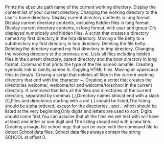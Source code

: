 Prints the absolute path name of the current working directory.
Display the content list of your current directory.
Changing the working directory to the user's home directory.
Display current directory contents in long format.
Display current directory contents, including hidden files in long format.
Display current directory contents, in long format, with user and group ID's displayed numerically and hidden files.
A script that creates a directory named my first directory in the tmp directory.
Moving a file betty to a subdirectory my first directory in tmp directory.
Deleting the file betty.
Deleting the directory named my first directory in tmp directory.
Changing the working directory to the previous one.
Lists all files including hidden files in the current directory, parent directory and the boot directory in long format.
Command that prints the type of the file named iamafile.
Creating  symbolic link to /bin/ls,named _ls_.
Copying HTML files.
Moving all uppercase files to /tmp/u.
Creaing a script that deletes all files in the current working directory that end with the character ~.
Creating a script that creates the directories welcome/, welcome/to/ and welcome/to/school in the current directory.
A command that lists all the files and directories of the current directory, separated by commas (,),Directory names should end with a slash (/),Files and directories starting with a dot (.) should be listed,The listing should be alpha ordered, except for the directories . and .. which should be listed at the very beginning,Only digits and letters are used to sort; Digits should come first,You can assume that all the files we will test with will have at least one letter or one digit and The listing should end with a new line.
Creating a magic file school.mgc that can be used with the command file to detect School data files. School data files always contain the string SCHOOL at offset 0.
